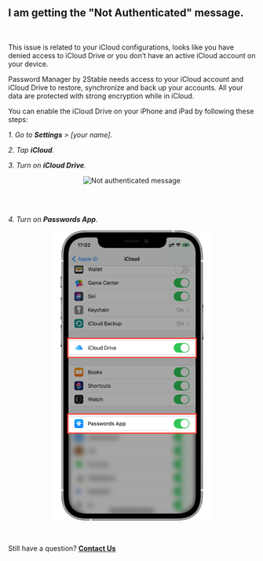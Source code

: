 <!-- 
---
title: I am getting the "Not Authenticated" message.
--- 
-->

## **I am getting the "Not Authenticated" message.**

<br />

This issue is related to your iCloud configurations, looks like you have denied access to iCloud Drive or you don’t have an active iCloud account on your device. 

Password Manager by 2Stable needs access to your iCloud account and iCloud Drive to restore, synchronize and back up your accounts. All your data are protected with strong encryption while in iCloud.

You can enable the iCloud Drive on your iPhone and iPad by following these steps:

*1. Go to **Settings** > [your name].*

*2. Tap **iCloud**.*

*3. Turn on **iCloud Drive**.*


<p align="center">
<img src="../assets/008_1.png" style="width:320px;" alt="Not authenticated message"/>
</p>

<br />
<br />

*4. Turn on **Passwords App**.*

<p align="center">
<img src="../assets/008_2.png" style="width:320px;" alt="authenticated image"/>
</p>

<br />

Still have a question?
[**Contact Us**](passwords://contact?subject=I%20am%20getting%20the%20%22Not%20Authenticated%22%20message.)
